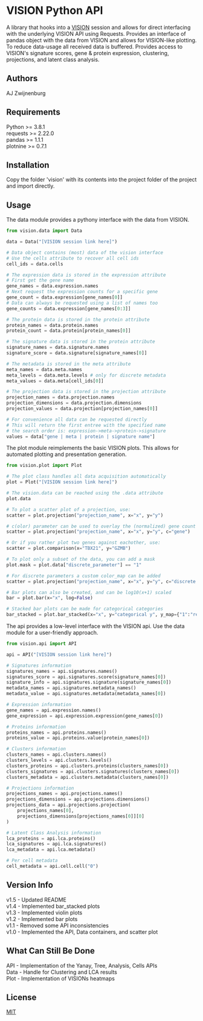 # VISION Python API

A library that hooks into a [VISION](https://yoseflab.github.io/software/vision/) session and allows for direct interfacing with the underlying VISION API using Requests. Provides an interface of pandas object with the data from VISION and allows for VISION-like plotting. To reduce data-usage all received data is buffered. Provides access to VISION's signature scores, gene & protein expression, clustering, projections, and latent class analysis.  

## Authors

AJ Zwijnenburg

## Requirements

Python >= 3.8.1  
requests >= 2.22.0  
pandas >= 1.1.1  
plotnine >= 0.7.1

## Installation

Copy the folder 'vision' with its contents into the project folder of the project and import directly.

## Usage

The data module provides a pythony interface with the data from VISION.

```python
from vision.data import Data

data = Data("[VISION session link here]")

# Data object contains (most) data of the vision interface
# Use the cells attribute to recover all cell ids
cell_ids = data.cells

# The expression data is stored in the expression attribute
# First get the gene name
gene_names = data.expression.names
# Next request the expression counts for a specific gene
gene_count = data.expression[gene_names[0]]
# Data can always be requested using a list of names too
gene_counts = data.expression[gene_names[0:3]]

# The protein data is stored in the protein attribute
protein_names = data.protein.names
protein_count = data.protein[protein_names[0]]

# The signature data is stored in the protein attribute
signature_names = data.signature.names
signature_score = data.signature[signature_names[0]]

# The metadata is stored in the meta attribute
meta_names = data.meta.names
meta_levels = data.meta.levels # only for discrete metadata
meta_values = data.meta[cell_ids[0]]

# The projection data is stored in the projection attribute
projection_names = data.projection.names
projection_dimensions = data.projection.dimensions
projection_values = data.projection[projection_names[0]]

# For convenience all data can be requested directly
# This will return the first entree with the specified name
# the search order is: expression->meta->protein->signature
values = data["gene | meta | protein | signature name"]
```

The plot module reimplements the basic VISION plots. This allows for automated plotting and presentation generation.

```python
from vision.plot import Plot

# The plot class handles all data acquisition automatically
plot = Plot("[VISION session link here]")

# The vision.data can be reached using the .data attribute
plot.data

# To plot a scatter plot of a projection, use:
scatter = plot.projection("projection_name", x="x", y="y")

# c(olor) parameter can be used to overlay the (normalized) gene count
scatter = plot.projection("projection_name", x="x", y="y", c="gene")

# Or if you rather plot two genes against eachother, use:
scatter = plot.comparison(x="TBX21", y="GZMB")

# To plot only a subset of the data, you can add a mask
plot.mask = plot.data["discrete_parameter"] == "1"

# For discrete parameters a custom color_map can be added
scatter = plot.projection("projection_name", x="x", y="y", c="discrete c", c_map={"1":"red", "2":"blue"})

# Bar plots can also be created, and can be log10(x+1) scaled
bar = plot.bar(x="x", log=False)

# Stacked bar plots can be made for categorical categories
bar_stacked = plot.bar_stacked(x="x", y="categorical y", y_map={"1":"red", "2":"blue"})
```

The api provides a low-level interface with the VISION api. Use the data module for a user-friendly approach.

```python
from vision.api import API

api = API("[VISION session link here]")

# Signatures information
signatures_names = api.signatures.names()
signatures_score = api.signatures.score(signature_names[0])
signature_info = api.signatures.signature(signature_names[0])
metadata_names = api.signatures.metadata_names()
metadata_value = api.signatures.metadata(metadata_names[0])

# Expression information
gene_names = api.expression.names()
gene_expression = api.expression.expression(gene_names[0])

# Proteins information
proteins_names = api.proteins.names()
proteins_value = api.proteins.value(protein_names[0])

# Clusters information
clusters_names = api.clusters.names()
clusters_levels = api.clusters.levels()
clusters_proteins = api.clusters.proteins(clusters_names[0])
clusters_signatures = api.clusters.signatures(clusters_names[0])
clusters_metadata = api.clusters.metadata(clusters_names[0])

# Projections information
projections_names = api.projections.names()
projections_dimensions = api.projections.dimensions()
projections_data = api.projections.projection(
    projections_names[0],
    projections_dimensions[projections_names[0]][0]
)

# Latent Class Analysis information
lca_proteins = api.lca.proteins()
lca_signatures = api.lca.signatures()
lca_metadata = api.lca.metadata()

# Per cell metadata
cell_metadata = api.cell.cell("0")
```

## Version Info

v1.5 - Updated README  
v1.4 - Implemented bar_stacked plots  
v1.3 - Implemented violin plots  
v1.2 - Implemented bar plots  
v1.1 - Removed some API inconsistencies  
v1.0 - Implemented the API, Data containers, and scatter plot

## What Can Still Be Done

API - Implementation of the Yanay, Tree, Analysis, Cells APIs  
Data - Handle for Clustering and LCA results  
Plot - Implementation of VISIONs heatmaps

## License

[MIT](https://choosealicense.com/licenses/mit/)
